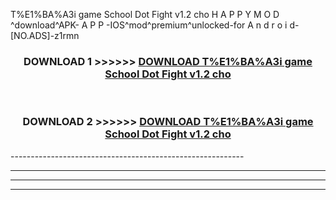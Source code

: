  T%E1%BA%A3i game School Dot Fight v1.2 cho  H A P P Y M O D ^download^APK- A P P -IOS^mod^premium^unlocked-for A n d r o i d-[NO.ADS]-z1rmn



<div align="center">

<h3>DOWNLOAD 1 >>>>>> <a href="https://en-mod.web.app/?en= T%E1%BA%A3i game School Dot Fight v1.2 cho ">DOWNLOAD T%E1%BA%A3i game School Dot Fight v1.2 cho  </a></h3><br>

<h3>DOWNLOAD 2 >>>>>> <a href="https://en-mod.web.app/?en= T%E1%BA%A3i game School Dot Fight v1.2 cho ">DOWNLOAD T%E1%BA%A3i game School Dot Fight v1.2 cho  </a></h3>

</div>
----------------------------------------------------------

----------------------------------------------------------

----------------------------------------------------------

----------------------------------------------------------



